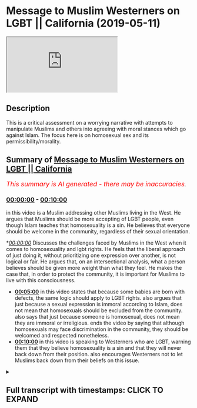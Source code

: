 # Message to Muslim Westerners on LGBT || California (2019-05-11)

<iframe loading='lazy' src='https://www.youtube.com/embed/J7g1DCg_ukI'></iframe>

## Description

This is a critical assessment on a worrying narrative with attempts to manipulate Muslims and others into agreeing with moral stances which go against Islam. The focus here is on homosexual sex and its permissibility/morality.

## Summary of [Message to Muslim Westerners on LGBT || California](https://www.youtube.com/watch?v=J7g1DCg_ukI)


*<span style="color:red; font-size:125%">This summary is AI generated - there may be inaccuracies</span>. [](/)*

### [00:00:00](https://www.youtube.com/watch?v=J7g1DCg_ukI&t=0) - [00:10:00](https://www.youtube.com/watch?v=J7g1DCg_ukI&t=600)

in this video is a Muslim addressing other Muslims living in the West. He argues that Muslims should be more accepting of LGBT people, even though Islam teaches that homosexuality is a sin. He believes that everyone should be welcome in the community, regardless of their sexual orientation.

**[00:00:00](https://www.youtube.com/watch?v=J7g1DCg_ukI&t=0)* Discusses the challenges faced by Muslims in the West when it comes to homosexuality and lgbt rights. He feels that the liberal approach of just doing it, without prioritizing one expression over another, is not logical or fair. He argues that, on an intersectional analysis, what a person believes should be given more weight than what they feel. He makes the case that, in order to protect the community, it is important for Muslims to live with this consciousness.
* **[00:05:00](https://www.youtube.com/watch?v=J7g1DCg_ukI&t=300)** in this video states that because some babies are born with defects, the same logic should apply to LGBT rights. also argues that just because a sexual expression is immoral according to Islam, does not mean that homosexuals should be excluded from the community. also says that just because someone is homosexual, does not mean they are immoral or irreligious. ends the video by saying that although homosexuals may face discrimination in the community, they should be welcomed and respected nonetheless.
* **[00:10:00](https://www.youtube.com/watch?v=J7g1DCg_ukI&t=600)** in this video is speaking to Westerners who are LGBT, warning them that they believe homosexuality is a sin and that they will never back down from their position. also encourages Westerners not to let Muslims back down from their beliefs on this issue.

<details><summary><h2>Full transcript with timestamps: CLICK TO EXPAND</h2></summary>

[0:00:07](https://youtu.be/J7g1DCg_ukI?t=7) i think you made some very valid points  
[0:00:09](https://youtu.be/J7g1DCg_ukI?t=9) there and i want to add to something  
[0:00:10](https://youtu.be/J7g1DCg_ukI?t=10) very important right  
[0:00:12](https://youtu.be/J7g1DCg_ukI?t=12) and this is i think one of the biggest  
[0:00:14](https://youtu.be/J7g1DCg_ukI?t=14) challenges in in this state in  
[0:00:15](https://youtu.be/J7g1DCg_ukI?t=15) particular  
[0:00:16](https://youtu.be/J7g1DCg_ukI?t=16) with the muslim community and i have to  
[0:00:17](https://youtu.be/J7g1DCg_ukI?t=17) address it head-on uh obviously we have  
[0:00:19](https://youtu.be/J7g1DCg_ukI?t=19) the same challenge in the uk but i  
[0:00:21](https://youtu.be/J7g1DCg_ukI?t=21) believe that we have better mechanisms  
[0:00:23](https://youtu.be/J7g1DCg_ukI?t=23) of dealing with it there i'm not trying  
[0:00:24](https://youtu.be/J7g1DCg_ukI?t=24) to  
[0:00:25](https://youtu.be/J7g1DCg_ukI?t=25) you know but i think that we have a you  
[0:00:26](https://youtu.be/J7g1DCg_ukI?t=26) know more established community in the  
[0:00:28](https://youtu.be/J7g1DCg_ukI?t=28) uk only because  
[0:00:29](https://youtu.be/J7g1DCg_ukI?t=29) we've been there for much longer and  
[0:00:30](https://youtu.be/J7g1DCg_ukI?t=30) we've been able to establish ourselves  
[0:00:32](https://youtu.be/J7g1DCg_ukI?t=32) and our population is much  
[0:00:33](https://youtu.be/J7g1DCg_ukI?t=33) uh more concentrated um and we have much  
[0:00:36](https://youtu.be/J7g1DCg_ukI?t=36) less apostasy rates than in the united  
[0:00:39](https://youtu.be/J7g1DCg_ukI?t=39) states  
[0:00:40](https://youtu.be/J7g1DCg_ukI?t=40) however having said that to answer your  
[0:00:42](https://youtu.be/J7g1DCg_ukI?t=42) question directly i think  
[0:00:44](https://youtu.be/J7g1DCg_ukI?t=44) um the question of the first and  
[0:00:46](https://youtu.be/J7g1DCg_ukI?t=46) foremost about homosexuality and islam  
[0:00:48](https://youtu.be/J7g1DCg_ukI?t=48) yeah and lgbt activism and how does it  
[0:00:52](https://youtu.be/J7g1DCg_ukI?t=52) how do we deal with that because  
[0:00:53](https://youtu.be/J7g1DCg_ukI?t=53) obviously from an islamic perspective we  
[0:00:55](https://youtu.be/J7g1DCg_ukI?t=55) know that homosexuality  
[0:00:57](https://youtu.be/J7g1DCg_ukI?t=57) not from an inclination perspective from  
[0:00:59](https://youtu.be/J7g1DCg_ukI?t=59) a tendency perspective from a feeling  
[0:01:01](https://youtu.be/J7g1DCg_ukI?t=61) perspective  
[0:01:02](https://youtu.be/J7g1DCg_ukI?t=62) but certainly from an action perspective  
[0:01:04](https://youtu.be/J7g1DCg_ukI?t=64) is something which is an aberration  
[0:01:05](https://youtu.be/J7g1DCg_ukI?t=65) irreligious  
[0:01:06](https://youtu.be/J7g1DCg_ukI?t=66) against our religion we can't we're not  
[0:01:08](https://youtu.be/J7g1DCg_ukI?t=68) going to change that part of our  
[0:01:10](https://youtu.be/J7g1DCg_ukI?t=70) religion  
[0:01:10](https://youtu.be/J7g1DCg_ukI?t=70) and in fact one of the major sins of  
[0:01:12](https://youtu.be/J7g1DCg_ukI?t=72) islam so  
[0:01:14](https://youtu.be/J7g1DCg_ukI?t=74) we're i feel like this and you can  
[0:01:16](https://youtu.be/J7g1DCg_ukI?t=76) correct me if i'm wrong obviously this  
[0:01:17](https://youtu.be/J7g1DCg_ukI?t=77) is your state and you've been living  
[0:01:18](https://youtu.be/J7g1DCg_ukI?t=78) here  
[0:01:19](https://youtu.be/J7g1DCg_ukI?t=79) but i feel like there's a there's a  
[0:01:21](https://youtu.be/J7g1DCg_ukI?t=81) there's a pressure  
[0:01:22](https://youtu.be/J7g1DCg_ukI?t=82) to capitulate to this idea that actually  
[0:01:25](https://youtu.be/J7g1DCg_ukI?t=85) we should say  
[0:01:26](https://youtu.be/J7g1DCg_ukI?t=86) that the act itself i'm not talking  
[0:01:28](https://youtu.be/J7g1DCg_ukI?t=88) about the feeling and i'm not talking  
[0:01:31](https://youtu.be/J7g1DCg_ukI?t=91) about the person  
[0:01:32](https://youtu.be/J7g1DCg_ukI?t=92) homosexuals i'm not talking about the  
[0:01:34](https://youtu.be/J7g1DCg_ukI?t=94) feeling how they feel  
[0:01:35](https://youtu.be/J7g1DCg_ukI?t=95) i'm talking about homosexual sex to be  
[0:01:37](https://youtu.be/J7g1DCg_ukI?t=97) completely honest with you right  
[0:01:39](https://youtu.be/J7g1DCg_ukI?t=99) penetration yeah sorry to be another  
[0:01:41](https://youtu.be/J7g1DCg_ukI?t=101) kids in the room i'm talking about that  
[0:01:43](https://youtu.be/J7g1DCg_ukI?t=103) we are under pressure to say that's  
[0:01:45](https://youtu.be/J7g1DCg_ukI?t=105) legitimate  
[0:01:47](https://youtu.be/J7g1DCg_ukI?t=107) and it's it's moral it's it's fine but i  
[0:01:50](https://youtu.be/J7g1DCg_ukI?t=110) say  
[0:01:50](https://youtu.be/J7g1DCg_ukI?t=110) and this wallahi if there's anything  
[0:01:52](https://youtu.be/J7g1DCg_ukI?t=112) you're going to leave with today make  
[0:01:53](https://youtu.be/J7g1DCg_ukI?t=113) this be the thing that you live with  
[0:01:54](https://youtu.be/J7g1DCg_ukI?t=114) yeah because it's something that  
[0:01:55](https://youtu.be/J7g1DCg_ukI?t=115) hopefully will protect your community  
[0:01:57](https://youtu.be/J7g1DCg_ukI?t=117) and our communities everywhere this is  
[0:01:59](https://youtu.be/J7g1DCg_ukI?t=119) against every approach  
[0:02:02](https://youtu.be/J7g1DCg_ukI?t=122) let me stand up for this okay no  
[0:02:05](https://youtu.be/J7g1DCg_ukI?t=125) it's against every single approach let  
[0:02:07](https://youtu.be/J7g1DCg_ukI?t=127) me tell you why  
[0:02:08](https://youtu.be/J7g1DCg_ukI?t=128) we talked about the intersectional  
[0:02:10](https://youtu.be/J7g1DCg_ukI?t=130) approach what if someone  
[0:02:12](https://youtu.be/J7g1DCg_ukI?t=132) who feels gay also believes  
[0:02:16](https://youtu.be/J7g1DCg_ukI?t=136) that that homosexuality is a sin what if  
[0:02:19](https://youtu.be/J7g1DCg_ukI?t=139) they have two things that they're doing  
[0:02:21](https://youtu.be/J7g1DCg_ukI?t=141) at one time they feel homosexual  
[0:02:23](https://youtu.be/J7g1DCg_ukI?t=143) they feel like they're having homosexual  
[0:02:24](https://youtu.be/J7g1DCg_ukI?t=144) inclination but they also have  
[0:02:26](https://youtu.be/J7g1DCg_ukI?t=146) the belief that what if they if they act  
[0:02:28](https://youtu.be/J7g1DCg_ukI?t=148) upon that impetus  
[0:02:30](https://youtu.be/J7g1DCg_ukI?t=150) that what they will do is they'll do  
[0:02:31](https://youtu.be/J7g1DCg_ukI?t=151) something sinful  
[0:02:33](https://youtu.be/J7g1DCg_ukI?t=153) so on an intersection analysis now we  
[0:02:35](https://youtu.be/J7g1DCg_ukI?t=155) have to go back and ask  
[0:02:37](https://youtu.be/J7g1DCg_ukI?t=157) what do we prioritize in analysis what  
[0:02:39](https://youtu.be/J7g1DCg_ukI?t=159) they believe  
[0:02:40](https://youtu.be/J7g1DCg_ukI?t=160) or what they feel and if that person  
[0:02:43](https://youtu.be/J7g1DCg_ukI?t=163) makes a conscientious decision to say  
[0:02:45](https://youtu.be/J7g1DCg_ukI?t=165) you know what  
[0:02:46](https://youtu.be/J7g1DCg_ukI?t=166) i feel like this but my identity as a  
[0:02:49](https://youtu.be/J7g1DCg_ukI?t=169) human being  
[0:02:50](https://youtu.be/J7g1DCg_ukI?t=170) is should be prioritized in this way for  
[0:02:52](https://youtu.be/J7g1DCg_ukI?t=172) example in a religious way  
[0:02:53](https://youtu.be/J7g1DCg_ukI?t=173) and therefore i'm going to suppress my  
[0:02:55](https://youtu.be/J7g1DCg_ukI?t=175) sexual you know  
[0:02:57](https://youtu.be/J7g1DCg_ukI?t=177) homosexuality for example i'm going to  
[0:02:58](https://youtu.be/J7g1DCg_ukI?t=178) suppress it  
[0:03:00](https://youtu.be/J7g1DCg_ukI?t=180) then that is as legitimate on an  
[0:03:02](https://youtu.be/J7g1DCg_ukI?t=182) intersectional analysis  
[0:03:04](https://youtu.be/J7g1DCg_ukI?t=184) and the liberal analysis as someone  
[0:03:06](https://youtu.be/J7g1DCg_ukI?t=186) quote-unquote coming out of the closet  
[0:03:08](https://youtu.be/J7g1DCg_ukI?t=188) basically there is a presupposition  
[0:03:12](https://youtu.be/J7g1DCg_ukI?t=192) that sexual expressionism  
[0:03:15](https://youtu.be/J7g1DCg_ukI?t=195) should be prioritized over and above rip  
[0:03:18](https://youtu.be/J7g1DCg_ukI?t=198) um suppression  
[0:03:20](https://youtu.be/J7g1DCg_ukI?t=200) but that that doesn't make any sense why  
[0:03:22](https://youtu.be/J7g1DCg_ukI?t=202) is that the case can that be proven  
[0:03:24](https://youtu.be/J7g1DCg_ukI?t=204) so in other words there's this idea  
[0:03:26](https://youtu.be/J7g1DCg_ukI?t=206) which actually takes all the way it  
[0:03:28](https://youtu.be/J7g1DCg_ukI?t=208) takes us all the way back to freud one  
[0:03:29](https://youtu.be/J7g1DCg_ukI?t=209) guy called freud yeah  
[0:03:30](https://youtu.be/J7g1DCg_ukI?t=210) sigmund freud he wrote a book called  
[0:03:32](https://youtu.be/J7g1DCg_ukI?t=212) civilization and his discontent  
[0:03:34](https://youtu.be/J7g1DCg_ukI?t=214) and in it he basically argued and he had  
[0:03:36](https://youtu.be/J7g1DCg_ukI?t=216) this thing called the oedipus complex i  
[0:03:37](https://youtu.be/J7g1DCg_ukI?t=217) don't want to go into  
[0:03:38](https://youtu.be/J7g1DCg_ukI?t=218) major detail but he said that you know  
[0:03:40](https://youtu.be/J7g1DCg_ukI?t=220) when when when a child is born  
[0:03:42](https://youtu.be/J7g1DCg_ukI?t=222) they have psychosexual stages of  
[0:03:44](https://youtu.be/J7g1DCg_ukI?t=224) development and at one stage like for  
[0:03:46](https://youtu.be/J7g1DCg_ukI?t=226) example a young boy  
[0:03:47](https://youtu.be/J7g1DCg_ukI?t=227) feels attraction for his mother like he  
[0:03:49](https://youtu.be/J7g1DCg_ukI?t=229) wants to engage sexually with his mother  
[0:03:52](https://youtu.be/J7g1DCg_ukI?t=232) right and then we start you know  
[0:03:54](https://youtu.be/J7g1DCg_ukI?t=234) controlling those desires and so on  
[0:03:57](https://youtu.be/J7g1DCg_ukI?t=237) and he argues in his book that basically  
[0:03:59](https://youtu.be/J7g1DCg_ukI?t=239) we should be able to express  
[0:04:01](https://youtu.be/J7g1DCg_ukI?t=241) ourselves as much as possible and this  
[0:04:03](https://youtu.be/J7g1DCg_ukI?t=243) is incorporated into this liberal ethic  
[0:04:06](https://youtu.be/J7g1DCg_ukI?t=246) this liberal ethic of just do it kind of  
[0:04:07](https://youtu.be/J7g1DCg_ukI?t=247) like you know the nike slogan yeah just  
[0:04:09](https://youtu.be/J7g1DCg_ukI?t=249) do it  
[0:04:10](https://youtu.be/J7g1DCg_ukI?t=250) you know yolo live once and so on so  
[0:04:12](https://youtu.be/J7g1DCg_ukI?t=252) sexual expressionism is prioritized over  
[0:04:15](https://youtu.be/J7g1DCg_ukI?t=255) and above sexual  
[0:04:15](https://youtu.be/J7g1DCg_ukI?t=255) uh repressionism if you like so coming  
[0:04:18](https://youtu.be/J7g1DCg_ukI?t=258) out of the closet  
[0:04:20](https://youtu.be/J7g1DCg_ukI?t=260) is seen as the epitome of  
[0:04:23](https://youtu.be/J7g1DCg_ukI?t=263) a self-expression yes even though  
[0:04:27](https://youtu.be/J7g1DCg_ukI?t=267) as i made the point in my debate  
[0:04:29](https://youtu.be/J7g1DCg_ukI?t=269) yesterday for those who were there  
[0:04:30](https://youtu.be/J7g1DCg_ukI?t=270) coming out of the incest closet it was  
[0:04:32](https://youtu.be/J7g1DCg_ukI?t=272) not seen the same way yanni someone who  
[0:04:34](https://youtu.be/J7g1DCg_ukI?t=274) has sexual inclusion for their  
[0:04:35](https://youtu.be/J7g1DCg_ukI?t=275) brother or sister sorry to be very  
[0:04:37](https://youtu.be/J7g1DCg_ukI?t=277) explicit here but this is a very  
[0:04:38](https://youtu.be/J7g1DCg_ukI?t=278) important topic  
[0:04:39](https://youtu.be/J7g1DCg_ukI?t=279) because the truth is this on social  
[0:04:41](https://youtu.be/J7g1DCg_ukI?t=281) liberalism  
[0:04:42](https://youtu.be/J7g1DCg_ukI?t=282) the qaeda or the the principle is you  
[0:04:45](https://youtu.be/J7g1DCg_ukI?t=285) can do whatever you want so long as you  
[0:04:46](https://youtu.be/J7g1DCg_ukI?t=286) don't harm anyone else  
[0:04:47](https://youtu.be/J7g1DCg_ukI?t=287) that's what they say yeah do whatever  
[0:04:49](https://youtu.be/J7g1DCg_ukI?t=289) you want so long as you don't have  
[0:04:50](https://youtu.be/J7g1DCg_ukI?t=290) anyone else okay so therefore the  
[0:04:52](https://youtu.be/J7g1DCg_ukI?t=292) homosexual has the right to have sex  
[0:04:53](https://youtu.be/J7g1DCg_ukI?t=293) with  
[0:04:53](https://youtu.be/J7g1DCg_ukI?t=293) another man but a brother doesn't have  
[0:04:56](https://youtu.be/J7g1DCg_ukI?t=296) uh the right  
[0:04:57](https://youtu.be/J7g1DCg_ukI?t=297) to have uh sexual intercourse with his  
[0:04:58](https://youtu.be/J7g1DCg_ukI?t=298) sister sorry to be yani  
[0:05:00](https://youtu.be/J7g1DCg_ukI?t=300) well because deformed babies will come  
[0:05:02](https://youtu.be/J7g1DCg_ukI?t=302) about okay contraception  
[0:05:05](https://youtu.be/J7g1DCg_ukI?t=305) the same logic applies why is there lgbt  
[0:05:08](https://youtu.be/J7g1DCg_ukI?t=308) rights in this country and not incest  
[0:05:09](https://youtu.be/J7g1DCg_ukI?t=309) rights  
[0:05:10](https://youtu.be/J7g1DCg_ukI?t=310) when both of them are predicated on the  
[0:05:11](https://youtu.be/J7g1DCg_ukI?t=311) same social construct  
[0:05:13](https://youtu.be/J7g1DCg_ukI?t=313) idea of a harm principle so the idea is  
[0:05:16](https://youtu.be/J7g1DCg_ukI?t=316) that a sexual expressionism should be  
[0:05:19](https://youtu.be/J7g1DCg_ukI?t=319) prioritized  
[0:05:20](https://youtu.be/J7g1DCg_ukI?t=320) over and above a repressionism but even  
[0:05:22](https://youtu.be/J7g1DCg_ukI?t=322) in certain contexts there will be  
[0:05:24](https://youtu.be/J7g1DCg_ukI?t=324) exceptions that are made  
[0:05:25](https://youtu.be/J7g1DCg_ukI?t=325) like incest for example some taboo  
[0:05:27](https://youtu.be/J7g1DCg_ukI?t=327) things that they have society still  
[0:05:28](https://youtu.be/J7g1DCg_ukI?t=328) haven't has a  
[0:05:29](https://youtu.be/J7g1DCg_ukI?t=329) civil rights movement yet for if there  
[0:05:31](https://youtu.be/J7g1DCg_ukI?t=331) was if there was a you know a hundred  
[0:05:33](https://youtu.be/J7g1DCg_ukI?t=333) thousand  
[0:05:33](https://youtu.be/J7g1DCg_ukI?t=333) people that had sexual feelings for  
[0:05:35](https://youtu.be/J7g1DCg_ukI?t=335) their sisters and their brothers and  
[0:05:36](https://youtu.be/J7g1DCg_ukI?t=336) they come hand in hand in the streets  
[0:05:37](https://youtu.be/J7g1DCg_ukI?t=337) and they say look give us our rights  
[0:05:39](https://youtu.be/J7g1DCg_ukI?t=339) maybe things will change but why should  
[0:05:43](https://youtu.be/J7g1DCg_ukI?t=343) it be the case that that should be  
[0:05:44](https://youtu.be/J7g1DCg_ukI?t=344) what has to happen in order for society  
[0:05:47](https://youtu.be/J7g1DCg_ukI?t=347) to accept them  
[0:05:48](https://youtu.be/J7g1DCg_ukI?t=348) right you know they have the same they  
[0:05:50](https://youtu.be/J7g1DCg_ukI?t=350) should have the same rights to sexually  
[0:05:52](https://youtu.be/J7g1DCg_ukI?t=352) explain  
[0:05:52](https://youtu.be/J7g1DCg_ukI?t=352) anyway that's a different question the  
[0:05:54](https://youtu.be/J7g1DCg_ukI?t=354) point is as muslims we say all of these  
[0:05:56](https://youtu.be/J7g1DCg_ukI?t=356) things  
[0:05:57](https://youtu.be/J7g1DCg_ukI?t=357) are go back to our expression as muslims  
[0:06:01](https://youtu.be/J7g1DCg_ukI?t=361) we say as muslims our morality is  
[0:06:04](https://youtu.be/J7g1DCg_ukI?t=364) defined by what quran  
[0:06:08](https://youtu.be/J7g1DCg_ukI?t=368) and through them with that heaven so on  
[0:06:10](https://youtu.be/J7g1DCg_ukI?t=370) yeah so if we believe that having sex  
[0:06:12](https://youtu.be/J7g1DCg_ukI?t=372) with a man  
[0:06:13](https://youtu.be/J7g1DCg_ukI?t=373) if you're a man is a sexual aberration  
[0:06:15](https://youtu.be/J7g1DCg_ukI?t=375) is irreligious is wrong  
[0:06:16](https://youtu.be/J7g1DCg_ukI?t=376) and you say no that's an illegitimate  
[0:06:18](https://youtu.be/J7g1DCg_ukI?t=378) belief then you're stopping us from  
[0:06:20](https://youtu.be/J7g1DCg_ukI?t=380) believing what we want to believe  
[0:06:21](https://youtu.be/J7g1DCg_ukI?t=381) where's the freedom of expression in  
[0:06:22](https://youtu.be/J7g1DCg_ukI?t=382) that we're not gonna we are not going to  
[0:06:26](https://youtu.be/J7g1DCg_ukI?t=386) sacrifice our expression  
[0:06:28](https://youtu.be/J7g1DCg_ukI?t=388) to satisfy your own expression  
[0:06:31](https://youtu.be/J7g1DCg_ukI?t=391) don't ever allow that to happen to your  
[0:06:33](https://youtu.be/J7g1DCg_ukI?t=393) community you have to fight tooth and  
[0:06:35](https://youtu.be/J7g1DCg_ukI?t=395) nail  
[0:06:36](https://youtu.be/J7g1DCg_ukI?t=396) before that ever happens in this  
[0:06:37](https://youtu.be/J7g1DCg_ukI?t=397) community don't let them win the  
[0:06:38](https://youtu.be/J7g1DCg_ukI?t=398) argument well  
[0:06:40](https://youtu.be/J7g1DCg_ukI?t=400) even on their principles there's no way  
[0:06:42](https://youtu.be/J7g1DCg_ukI?t=402) you can lose this argument  
[0:06:43](https://youtu.be/J7g1DCg_ukI?t=403) you should be allowed to believe that  
[0:06:45](https://youtu.be/J7g1DCg_ukI?t=405) having sex two men having sex with each  
[0:06:47](https://youtu.be/J7g1DCg_ukI?t=407) other  
[0:06:48](https://youtu.be/J7g1DCg_ukI?t=408) is a moral aberration is irreligious is  
[0:06:51](https://youtu.be/J7g1DCg_ukI?t=411) not correct it's never going to be  
[0:06:52](https://youtu.be/J7g1DCg_ukI?t=412) correct  
[0:06:52](https://youtu.be/J7g1DCg_ukI?t=412) in my eyes that doesn't mean now that  
[0:06:55](https://youtu.be/J7g1DCg_ukI?t=415) i'm going to be disrespectful to  
[0:06:56](https://youtu.be/J7g1DCg_ukI?t=416) homosexuals  
[0:06:57](https://youtu.be/J7g1DCg_ukI?t=417) no we're going to have a good  
[0:06:58](https://youtu.be/J7g1DCg_ukI?t=418) relationship with homosexuals because  
[0:07:00](https://youtu.be/J7g1DCg_ukI?t=420) allah  
[0:07:09](https://youtu.be/J7g1DCg_ukI?t=429) we haven't sent you except for uh as for  
[0:07:12](https://youtu.be/J7g1DCg_ukI?t=432) all of the people for all of the people  
[0:07:13](https://youtu.be/J7g1DCg_ukI?t=433) not just for  
[0:07:14](https://youtu.be/J7g1DCg_ukI?t=434) you know one sexuality there's no  
[0:07:15](https://youtu.be/J7g1DCg_ukI?t=435) discrimination well the prophet came for  
[0:07:17](https://youtu.be/J7g1DCg_ukI?t=437) everyone the homosexual the heterosexual  
[0:07:19](https://youtu.be/J7g1DCg_ukI?t=439) the bisexual  
[0:07:20](https://youtu.be/J7g1DCg_ukI?t=440) the black man the white man the green  
[0:07:21](https://youtu.be/J7g1DCg_ukI?t=441) man the yellow man everyone  
[0:07:23](https://youtu.be/J7g1DCg_ukI?t=443) he wasn't sent for specific people which  
[0:07:25](https://youtu.be/J7g1DCg_ukI?t=445) goes back to the racist point  
[0:07:26](https://youtu.be/J7g1DCg_ukI?t=446) racism point you amen and allah  
[0:07:37](https://youtu.be/J7g1DCg_ukI?t=457) or for a black man over a white man or a  
[0:07:39](https://youtu.be/J7g1DCg_ukI?t=459) white man so it's an  
[0:07:40](https://youtu.be/J7g1DCg_ukI?t=460) inclusive message of islam but that  
[0:07:43](https://youtu.be/J7g1DCg_ukI?t=463) should not mean  
[0:07:44](https://youtu.be/J7g1DCg_ukI?t=464) that we're going to change our morality  
[0:07:46](https://youtu.be/J7g1DCg_ukI?t=466) because now you're impinging on our  
[0:07:47](https://youtu.be/J7g1DCg_ukI?t=467) freedom of expression  
[0:07:49](https://youtu.be/J7g1DCg_ukI?t=469) and you're impinging on our freedom of  
[0:07:50](https://youtu.be/J7g1DCg_ukI?t=470) thought you're telling us what to  
[0:07:51](https://youtu.be/J7g1DCg_ukI?t=471) believe  
[0:07:52](https://youtu.be/J7g1DCg_ukI?t=472) you're telling us what to believe it's  
[0:07:54](https://youtu.be/J7g1DCg_ukI?t=474) the equivalent it's the moral equivalent  
[0:07:56](https://youtu.be/J7g1DCg_ukI?t=476) of someone who's a vegetarian who  
[0:07:58](https://youtu.be/J7g1DCg_ukI?t=478) believes that eating meat is wrong  
[0:08:00](https://youtu.be/J7g1DCg_ukI?t=480) yeah is told no you can't have that  
[0:08:02](https://youtu.be/J7g1DCg_ukI?t=482) belief because we have this you know  
[0:08:04](https://youtu.be/J7g1DCg_ukI?t=484) all these people are eating meat  
[0:08:05](https://youtu.be/J7g1DCg_ukI?t=485) therefore you know all  
[0:08:07](https://youtu.be/J7g1DCg_ukI?t=487) you're calling them immoral even if they  
[0:08:10](https://youtu.be/J7g1DCg_ukI?t=490) they believe that that is an immoral  
[0:08:12](https://youtu.be/J7g1DCg_ukI?t=492) action  
[0:08:12](https://youtu.be/J7g1DCg_ukI?t=492) and eating meat is wrong shouldn't they  
[0:08:15](https://youtu.be/J7g1DCg_ukI?t=495) be allowed to  
[0:08:16](https://youtu.be/J7g1DCg_ukI?t=496) believe right that eating meat is an  
[0:08:17](https://youtu.be/J7g1DCg_ukI?t=497) immoral action is vegetarianism going to  
[0:08:20](https://youtu.be/J7g1DCg_ukI?t=500) be outlawed  
[0:08:22](https://youtu.be/J7g1DCg_ukI?t=502) are you going to call it vegephobia  
[0:08:24](https://youtu.be/J7g1DCg_ukI?t=504) you're a vegetable  
[0:08:27](https://youtu.be/J7g1DCg_ukI?t=507) no no don't don't go there the lgbt  
[0:08:30](https://youtu.be/J7g1DCg_ukI?t=510) community  
[0:08:31](https://youtu.be/J7g1DCg_ukI?t=511) they have to know full well  
[0:08:34](https://youtu.be/J7g1DCg_ukI?t=514) and you have to make this case very  
[0:08:36](https://youtu.be/J7g1DCg_ukI?t=516) clearly  
[0:08:37](https://youtu.be/J7g1DCg_ukI?t=517) that we will definitely treat you with  
[0:08:40](https://youtu.be/J7g1DCg_ukI?t=520) respect  
[0:08:41](https://youtu.be/J7g1DCg_ukI?t=521) and definitely allow you to enter our  
[0:08:42](https://youtu.be/J7g1DCg_ukI?t=522) spaces they're more welcomed in  
[0:08:44](https://youtu.be/J7g1DCg_ukI?t=524) our spaces than we are welcome in our  
[0:08:45](https://youtu.be/J7g1DCg_ukI?t=525) spaces because we want them to come into  
[0:08:47](https://youtu.be/J7g1DCg_ukI?t=527) the mosques  
[0:08:47](https://youtu.be/J7g1DCg_ukI?t=527) we want the lg we want homosexuals to  
[0:08:49](https://youtu.be/J7g1DCg_ukI?t=529) come to the mosque from uh from  
[0:08:51](https://youtu.be/J7g1DCg_ukI?t=531) from muslim faith and non-muslim faith  
[0:08:53](https://youtu.be/J7g1DCg_ukI?t=533) and yeah it's not an impossibility to be  
[0:08:54](https://youtu.be/J7g1DCg_ukI?t=534) a muslim homosexual you can have those  
[0:08:56](https://youtu.be/J7g1DCg_ukI?t=536) feelings and you can even commit the  
[0:08:57](https://youtu.be/J7g1DCg_ukI?t=537) action we're not even going to  
[0:08:58](https://youtu.be/J7g1DCg_ukI?t=538) excommunicate you from islam  
[0:08:59](https://youtu.be/J7g1DCg_ukI?t=539) even if you have sex with a thousand men  
[0:09:01](https://youtu.be/J7g1DCg_ukI?t=541) we're not going to excommunicate you  
[0:09:02](https://youtu.be/J7g1DCg_ukI?t=542) from islam  
[0:09:03](https://youtu.be/J7g1DCg_ukI?t=543) sorry to say i'm but however we are  
[0:09:06](https://youtu.be/J7g1DCg_ukI?t=546) going to say that action is wrong  
[0:09:09](https://youtu.be/J7g1DCg_ukI?t=549) and if you are and if we are stopped  
[0:09:11](https://youtu.be/J7g1DCg_ukI?t=551) from doing this  
[0:09:12](https://youtu.be/J7g1DCg_ukI?t=552) because of this what's referred to as a  
[0:09:14](https://youtu.be/J7g1DCg_ukI?t=554) homo nationalist agenda  
[0:09:17](https://youtu.be/J7g1DCg_ukI?t=557) yes where homosexuals juxtapose  
[0:09:19](https://youtu.be/J7g1DCg_ukI?t=559) themselves away from the  
[0:09:20](https://youtu.be/J7g1DCg_ukI?t=560) muslims in order to find some homes  
[0:09:23](https://youtu.be/J7g1DCg_ukI?t=563) nation state in the western world and so  
[0:09:25](https://youtu.be/J7g1DCg_ukI?t=565) on  
[0:09:26](https://youtu.be/J7g1DCg_ukI?t=566) forget about it we're not going to  
[0:09:27](https://youtu.be/J7g1DCg_ukI?t=567) accept that muslim communities have to  
[0:09:29](https://youtu.be/J7g1DCg_ukI?t=569) be strong  
[0:09:30](https://youtu.be/J7g1DCg_ukI?t=570) just like jewish communities were just  
[0:09:33](https://youtu.be/J7g1DCg_ukI?t=573) like orthodox jewish communities were  
[0:09:35](https://youtu.be/J7g1DCg_ukI?t=575) just like christian communities in the  
[0:09:36](https://youtu.be/J7g1DCg_ukI?t=576) bible belt can say ridiculous things  
[0:09:38](https://youtu.be/J7g1DCg_ukI?t=578) you're going to hell you know shut up  
[0:09:42](https://youtu.be/J7g1DCg_ukI?t=582) be quiet redneck  
[0:09:45](https://youtu.be/J7g1DCg_ukI?t=585) donald trump and these guys be quiet  
[0:09:49](https://youtu.be/J7g1DCg_ukI?t=589) and they're allowed to do that anyhow i  
[0:09:50](https://youtu.be/J7g1DCg_ukI?t=590) got a gun here and they're walking  
[0:09:52](https://youtu.be/J7g1DCg_ukI?t=592) around with guns and  
[0:09:53](https://youtu.be/J7g1DCg_ukI?t=593) threatening behavior and they're okay  
[0:09:54](https://youtu.be/J7g1DCg_ukI?t=594) but us muslims we have to be victimized  
[0:09:56](https://youtu.be/J7g1DCg_ukI?t=596) otherwise  
[0:09:57](https://youtu.be/J7g1DCg_ukI?t=597) objected for homosexuals to  
[0:10:00](https://youtu.be/J7g1DCg_ukI?t=600) no we believe firmly  
[0:10:03](https://youtu.be/J7g1DCg_ukI?t=603) wholeheartedly definitely blatantly  
[0:10:06](https://youtu.be/J7g1DCg_ukI?t=606) obviously willingly that homosexuality  
[0:10:10](https://youtu.be/J7g1DCg_ukI?t=610) if done in practice is sinful and we  
[0:10:13](https://youtu.be/J7g1DCg_ukI?t=613) will never back down from that  
[0:10:15](https://youtu.be/J7g1DCg_ukI?t=615) don't ever let you don't ever let them  
[0:10:17](https://youtu.be/J7g1DCg_ukI?t=617) back down from that position  
[0:10:19](https://youtu.be/J7g1DCg_ukI?t=619) the moment you back down from that  
[0:10:21](https://youtu.be/J7g1DCg_ukI?t=621) position will allah you back down from  
[0:10:29](https://youtu.be/J7g1DCg_ukI?t=629) islam  
</details>